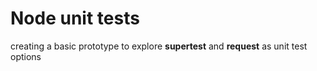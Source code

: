 # Node unit tests 

creating a basic prototype to explore **supertest** and **request** as unit test options
